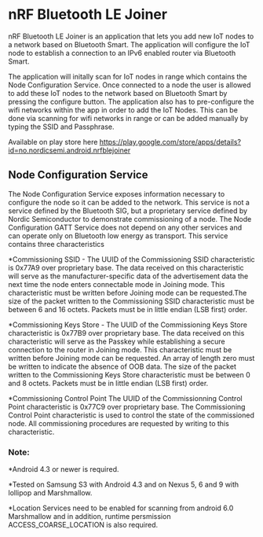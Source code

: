 # nRF Bluetooth LE Joiner
nRF Bluetooth LE Joiner is an application that lets you add new IoT nodes to a network based on Bluetooth Smart. The application will configure the IoT node to establish a connection to an IPv6 enabled router via Bluetooth Smart. 

The application will initally scan for IoT nodes in range which contains the Node Configuration Service. Once connected to a node the user is allowed to add these IoT nodes to the network based on Bluetooth Smart by pressing the configure button. The application also has to pre-configure the wifi networks within the app in order to add the IoT Nodes. This can be done via scanning for wifi networks in range or can be added manually by typing the SSID and Passphrase.

Available on play store here https://play.google.com/store/apps/details?id=no.nordicsemi.android.nrfblejoiner

## Node Configuration Service
The Node Configuration Service exposes information necessary to configure the node so it can be added to the network. This service is not a service defined by the Bluetooth SIG, but a proprietary service defined by Nordic Semiconductor to demonstrate commissioning of a node.
The Node Configuration GATT Service does not depend on any other services and can operate only on Bluetooth low energy as transport.
This service contains three characteristics

*Commissioning SSID - The UUID of the Commissioning SSID characteristic is 0x77A9 over proprietary base. The data received on this characteristic will serve as the manufacturer-specific data of the advertisement data the next time the node enters connectable mode in Joining mode. This characteristic must be written before Joining mode can be requested.The size of the packet written to the Commissioning SSID characteristic must be between 6 and 16 octets. Packets must be in little endian (LSB first) order.

*Commissioning Keys Store - The UUID of the Commissioning Keys Store characteristic is 0x77B9 over proprietary base. The data received on this characteristic will serve as the Passkey while establishing a secure connection to the router in Joining mode. This characteristic must be written before Joining mode can be requested. An array of length zero must be written to indicate the absence of OOB data. The size of the packet written to the Commissioning Keys Store characteristic must be between 0 and 8 octets. Packets must be in little endian (LSB first) order.

*Commissioning Control Point The UUID of the Commissionning Control Point characteristic is 0x77C9 over proprietary base. The Commissioning Control Point characteristic is used to control the state of the commissioned node. All commissioning procedures are requested by writing to this characteristic.

### Note:

*Android 4.3 or newer is required.

*Tested on Samsung S3 with Android 4.3 and on Nexus 5, 6 and 9 with lollipop and Marshmallow.

*Location Services need to be enabled for scanning from android 6.0 Marshmallow and in addition, runtime persmission ACCESS_COARSE_LOCATION is also required.
